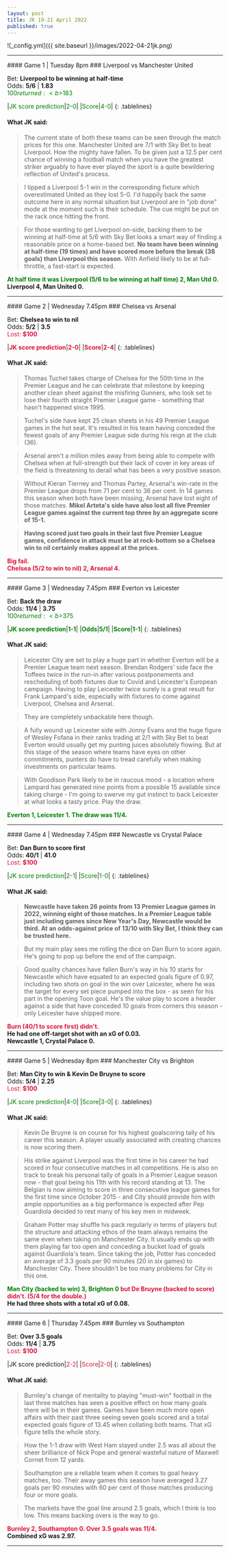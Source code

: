 ```yaml
---
layout: post
title: JK 19-21 April 2022
published: true
---
```


![_config.yml]({{ site.baseurl }}/images/2022-04-21jk.png)

<hr>
#### Game 1 | Tuesday 8pm
### Liverpool vs Manchester United

Bet: <b>Liverpool to be winning at half-time</b><br>
Odds: <b>5/6</b> | <b>1.83</b><br><font color="green">$100 returned: <b>$183</b></font>
<p></p>
<style>
.tablelines table, .tablelines td, .tablelines th {
        border: 1px solid black;
        }
td {
    padding-right: 15px;
}
td {
    padding-left: 5px;
}
</style>
|<font color="green">JK score prediction</font>|<font color="green">2-0</font>|
|<font color="green">Score</font>|<font color="green">4-0</font>|
{: .tablelines}

#### What JK said:
> The current state of both these teams can be seen through the match prices for this one. Manchester United are 7/1 with Sky Bet to beat Liverpool. How the mighty have fallen. To be given just a 12.5 per cent chance of winning a football match when you have the greatest striker arguably to have ever played the sport is a quite bewildering reflection of United's process.

> I tipped a Liverpool 5-1 win in the corresponding fixture which overestimated United as they lost 5-0. I'd happily back the same outcome here in any normal situation but Liverpool are in "job done" mode at the moment such is their schedule. The cue might be put on the rack once hitting the front.

> For those wanting to get Liverpool on-side, backing them to be winning at half-time at 5/6 with Sky Bet looks a smart way of finding a reasonable price on a home-based bet. <b>No team have been winning at half-time (19 times) and have scored more before the break (38 goals) than Liverpool this season.</b> With Anfield likely to be at full-throttle, a fast-start is expected.

<b><font color="green">At half time it was Liverpool (5/6 to be winning at half time) 2, Man Utd 0.</font><br>Liverpool 4, Man United 0.</b>

<hr>
#### Game 2 | Wednesday 7.45pm
### Chelsea vs Arsenal

Bet: <b>Chelsea to win to nil</b><br>
Odds: <b>5/2</b> | <b>3.5</b><br><font color="crimson">Lost: <b>$100</b></font>
<p></p>
<style>
.tablelines table, .tablelines td, .tablelines th {
        border: 1px solid black;
        }
td {
    padding-right: 15px;
}
td {
    padding-left: 5px;
}
</style>
|<b><font color="crimson">JK score prediction</font></b>|<b><font color="crimson">2-0</font></b>|
|<b><font color="crimson">Score</font></b>|<b><font color="crimson">2-4</font></b>|
{: .tablelines}

#### What JK said:
> Thomas Tuchel takes charge of Chelsea for the 50th time in the Premier League and he can celebrate that milestone by keeping another clean sheet against the misfiring Gunners, who look set to lose their fourth straight Premier League game - something that hasn't happened since 1995.

> Tuchel's side have kept 25 clean sheets in his 49 Premier League games in the hot seat. It's resulted in his team having conceded the fewest goals of any Premier League side during his reign at the club (36).

> Arsenal aren't a million miles away from being able to compete with Chelsea when at full-strength but their lack of cover in key areas of the field is threatening to derail what has been a very positive season.

> Without Kieran Tierney and Thomas Partey, Arsenal's win-rate in the Premier League drops from 71 per cent to 36 per cent. In 14 games this season when both have been missing, Arsenal have lost eight of those matches. <b>Mikel Arteta's side have also lost all five Premier League games against the current top three by an aggregate score of 15-1.</b>

> <b>Having scored just two goals in their last five Premier League games, confidence in attack must be at rock-bottom so a Chelsea win to nil certainly makes appeal at the prices.</b>

<b><font color="crimson">Big fail.<br>Chelsea (5/2 to win to nil) 2, Arsenal 4.</font></b>

<hr>
#### Game 3 | Wednesday 7.45pm
### Everton vs Leicester

Bet: <b>Back the draw</b><br>
Odds: <b>11/4</b> | <b>3.75</b><br><font color="green">$100 returned: <b>$375</b></font>
<p></p>
<style>
.tablelines table, .tablelines td, .tablelines th {
        border: 1px solid black;
        }
td {
    padding-right: 15px;
}
td {
    padding-left: 5px;
}
</style>
|<b><font color="green">JK score prediction</font></b>|<b><font color="green">1-1</font></b>|
|<b><font color="green">Odds</font></b>|<b><font color="green">5/1</font></b>|
|<b><font color="green">Score</font></b>|<b><font color="green">1-1</font></b>|
{: .tablelines}

#### What JK said:
> Leicester City are set to play a huge part in whether Everton will be a Premier League team next season. Brendan Rodgers' side face the Toffees twice in the run-in after various postponements and rescheduling of both fixtures due to Covid and Leicester's European campaign. Having to play Leicester twice surely is a great result for Frank Lampard's side, especially with fixtures to come against Liverpool, Chelsea and Arsenal.

> They are completely unbackable here though.

> A fully wound up Leicester side with Jonny Evans and the huge figure of Wesley Fofana in their ranks trading at 2/1 with Sky Bet to beat Everton would usually get my punting juices absolutely flowing. But at this stage of the season where teams have eyes on other commitments, punters do have to tread carefully when making investments on particular teams.

> With Goodison Park likely to be in raucous mood - a location where Lampard has generated nine points from a possible 15 available since taking charge - I'm going to swerve my gut instinct to back Leicester at what looks a tasty price. Play the draw.

<b><font color="green">Everton 1, Leicester 1. The draw was 11/4.</font></b>

<hr>
#### Game 4 | Wednesday 7.45pm
### Newcastle vs Crystal Palace

Bet: <b>Dan Burn to score first</b><br>
Odds: <b>40/1</b> | <b>41.0</b><br><font color="crimson">Lost: <b>$100</b></font>
<p></p>
<style>
.tablelines table, .tablelines td, .tablelines th {
        border: 1px solid black;
        }
td {
    padding-right: 15px;
}
td {
    padding-left: 5px;
}
</style>
|<font color="green">JK score prediction</font>|<font color="green">2-1</font>|
|<font color="green">Score</font>|<font color="green">1-0</font>|
{: .tablelines}

#### What JK said:
> <b>Newcastle have taken 26 points from 13 Premier League games in 2022, winning eight of those matches. In a Premier League table just including games since New Year's Day, Newcastle would be third. At an odds-against price of 13/10 with Sky Bet, I think they can be trusted here.</b>

> But my main play sees me rolling the dice on Dan Burn to score again. He's going to pop up before the end of the campaign.

> Good quality chances have fallen Burn's way in his 10 starts for Newcastle which have equated to an expected goals figure of 0.97, including two shots on goal in the win over Leicester, where he was the target for every set piece pumped into the box - as seen for his part in the opening Toon goal. He's the value play to score a header against a side that have conceded 10 goals from corners this season - only Leicester have shipped more.

<b><font color="crimson">Burn (40/1 to score first) didn't.</font><br>He had one off-target shot with an xG of 0.03.<br>Newcastle 1, Crystal Palace 0.</b>

<hr>
#### Game 5 | Wednesday 8pm
### Manchester City vs Brighton

Bet: <b>Man City to win & Kevin De Bruyne to score</b><br>
Odds: <b>5/4</b> | <b>2.25</b><br><font color="crimson">Lost: <b>$100</b></font>
<p></p>
<style>
.tablelines table, .tablelines td, .tablelines th {
        border: 1px solid black;
        }
td {
    padding-right: 15px;
}
td {
    padding-left: 5px;
}
</style>
|<font color="green">JK score prediction</font>|<font color="green">4-0</font>|
|<font color="green">Score</font>|<font color="green">3-0</font>|
{: .tablelines}

#### What JK said:
> Kevin De Bruyne is on course for his highest goalscoring tally of his career this season. A player usually associated with creating chances is now scoring them.

> His strike against Liverpool was the first time in his career he had scored in four consecutive matches in all competitions. He is also on track to break his personal tally of goals in a Premier League season now - that goal being his 11th with his record standing at 13. The Belgian is now aiming to score in three consecutive league games for the first time since October 2015 - and City should provide him with ample opportunities as a big performance is expected after Pep Guardiola decided to rest many of his key men in midweek.

> Graham Potter may shuffle his pack regularly in terms of players but the structure and attacking ethos of the team always remains the same even when taking on Manchester City. It usually ends up with them playing far too open and conceding a bucket load of goals against Guardiola's team. Since taking the job, Potter has conceded an average of 3.3 goals per 90 minutes (20 in six games) to Manchester City. There shouldn't be too many problems for City in this one.

<b><font color="green">Man City (backed to win) 3, Brighton 0 </font><font color="crimson">but De Bruyne (backed to score) didn't. (5/4 for the double.)</font><br>He had three shots with a total xG of 0.08.</b>

<hr>
#### Game 6 | Thursday 7.45pm
### Burnley vs Southampton

Bet: <b>Over 3.5 goals</b><br>
Odds: <b>11/4</b> | <b>3.75</b><br><font color="crimson">Lost: <b>$100</b></font>
<p></p>
<style>
.tablelines table, .tablelines td, .tablelines th {
        border: 1px solid black;
        }
td {
    padding-right: 15px;
}
td {
    padding-left: 5px;
}
</style>
|<font color="crimson"></font>JK score prediction|<font color="crimson">2-2</font>|
|<font color="crimson">Score</font>|<font color="crimson">2-0</font>|
{: .tablelines}

#### What JK said:
> Burnley's change of mentality to playing "must-win" football in the last three matches has seen a positive effect on how many goals there will be in their games. Games have been much more open affairs with their past three seeing seven goals scored and a total expected goals figure of 13.45 when collating both teams. That xG figure tells the whole story.

> How the 1-1 draw with West Ham stayed under 2.5 was all about the sheer brilliance of Nick Pope and general wasteful nature of Maxwell Cornet from 12 yards.

> Southampton are a reliable team when it comes to goal heavy matches, too. Their away games this season have averaged 3.27 goals per 90 minutes with 60 per cent of those matches producing four or more goals.

> The markets have the goal line around 2.5 goals, which I think is too low. This means backing overs is the way to go.

<b><font color="crimson">Burnley 2, Southampton 0. Over 3.5 goals was 11/4.</font><br>Combined xG was 2.97.</b>

<hr>

